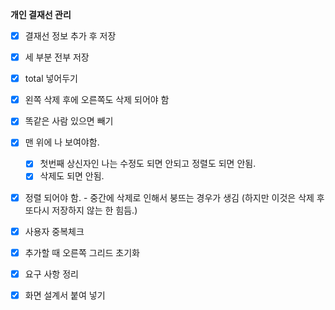 **개인 결재선 관리**

- [x]  결재선 정보 추가 후 저장
- [x]  세 부분 전부 저장
- [x]  total 넣어두기
- [x]  왼쪽 삭제 후에 오른쪽도 삭제 되어야 함
- [x]  똑같은 사람 있으면 빼기
- [x]  맨 위에 나 보여야함.
    - [x]  첫번째 상신자인 나는 수정도 되면 안되고 정렬도 되면 안됨.
    - [x]  삭제도 되면 안됨.
- [x]  정렬 되어야 함. -  중간에 삭제로 인해서 붕뜨는 경우가 생김 (하지만 이것은 삭제 후 또다시 저장하지 않는 한 힘듬.)
- [x]  사용자 중복체크
- [x]  추가할 때 오른쪽 그리드 초기화

- [x]  요구 사항 정리
- [x]  화면 설계서 붙여 넣기
